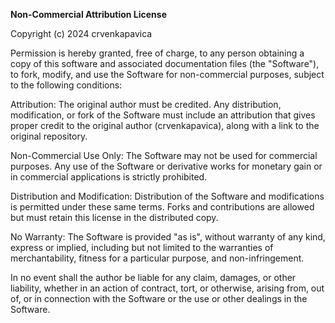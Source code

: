 <b>Non-Commercial Attribution License</b>

Copyright (c) 2024 crvenkapavica

Permission is hereby granted, free of charge, to any person obtaining a copy of this software and associated documentation files (the "Software"), to fork, modify, and use the Software for non-commercial purposes, subject to the following conditions:



Attribution: The original author must be credited. Any distribution, modification, or fork of the Software must include an attribution that gives proper credit to the original author (crvenkapavica), along with a link to the original repository.



Non-Commercial Use Only: The Software may not be used for commercial purposes. Any use of the Software or derivative works for monetary gain or in commercial applications is strictly prohibited.



Distribution and Modification: Distribution of the Software and modifications is permitted under these same terms. Forks and contributions are allowed but must retain this license in the distributed copy.



No Warranty: The Software is provided "as is", without warranty of any kind, express or implied, including but not limited to the warranties of merchantability, fitness for a particular purpose, and non-infringement. 

In no event shall the author be liable for any claim, damages, or other liability, whether in an action of contract, tort, or otherwise, arising from, out of, or in connection with the Software or the use or other dealings in the Software.

